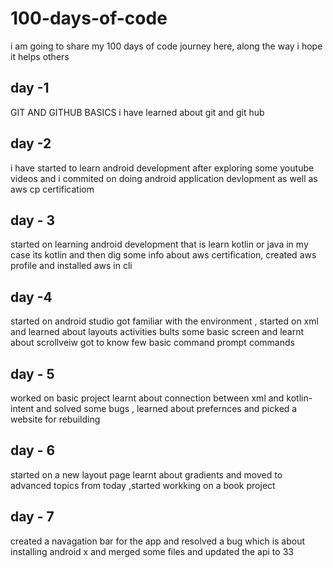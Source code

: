 # 100-days-of-code
i am going to share my 100 days of code journey here, along the way i hope it helps others 


## day -1
GIT AND GITHUB BASICS
i have learned about git and git hub

## day -2
i have started to learn android development after exploring some  youtube videos and i commited on doing android application devlopment  as well as aws cp certificatiom

## day - 3
started on learning android development that is learn kotlin or java in my case its kotlin and then dig some info about aws certification, created aws profile and installed aws in cli

## day -4 
started on  android studio  got familiar with the environment  , started on xml and learned about layouts activities bults some basic screen and learnt about scrollveiw  got to know few basic command prompt commands

## day - 5 
worked on basic project learnt about connection between xml and kotlin-intent and solved some bugs , learned about prefernces and picked a website for rebuilding 

## day - 6
started on  a new layout page learnt about gradients and moved to advanced topics from today ,started workking on a book project

## day - 7
created a navagation bar for the app and resolved a bug which is about installing android x and merged some files and updated the api to 33


